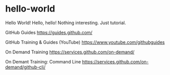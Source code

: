# hello-world
Hello World!
Hello, hello!
Nothing interesting. Just tutorial.

GitHub Guides
https://guides.github.com/

GitHub Training & Guides (YouTube)
https://www.youtube.com/githubguides

On Demand Training
https://services.github.com/on-demand/

On Demant Training: Command Line
https://services.github.com/on-demand/github-cli/
